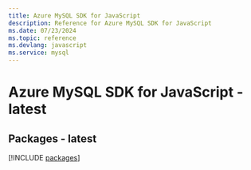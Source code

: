 ```yaml
---
title: Azure MySQL SDK for JavaScript
description: Reference for Azure MySQL SDK for JavaScript
ms.date: 07/23/2024
ms.topic: reference
ms.devlang: javascript
ms.service: mysql
---
```

# Azure MySQL SDK for JavaScript - latest
## Packages - latest
[!INCLUDE [packages](mysql-index.md)]